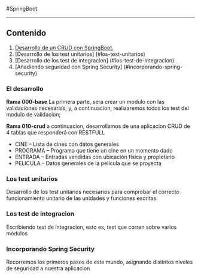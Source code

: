 #SpringBoot
***
## Contenido
1. [Desarrollo de un CRUD con SpringBoot.](#el-desarrollo)
2. [Desarrollo de los test unitarios] (#los-test-unitarios)
3. [Desarrollo de los test de integracion] (#los-test-de-integracion)
4. [Añadiendo seguridad con Spring Security] (#incorporando-spring-security)

### El desarrollo
**Rama 000-base**
La primera parte, sera crear un modulo con las validaciones necesarias, y, a continuacion, realizaremos todos los test del modulo de validacion; 

**Rama 010-crud**
a continuacion, desarrollamos de una aplicacion CRUD de 4 tablas que responderá con RESTFULL
* CINE – Lista de cines con datos generales
* PROGRAMA – Programa que tiene un cine en un momento dado
* ENTRADA – Entradas vendidas con ubicación física y propietario
* PELICULA – Datos generales de la película que se proyecta

### Los test unitarios
Desarrollo de los test unitarios necesarios para comprobar el correcto funcionamiento unitario de las unidades y funciones escritas

### Los test de integracion
Escribiendo test de integracion, esto es, test que corren sobre varios módulos

### Incorporando Spring Security
Recorremos los primeros pasos de este mundo, asignando distintos niveles de seguridad a nuestra aplicacion